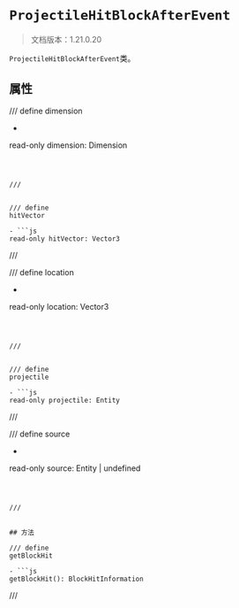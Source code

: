 # `ProjectileHitBlockAfterEvent`

> 文档版本：1.21.0.20

`ProjectileHitBlockAfterEvent`类。

## 属性

/// define
dimension

- ```js
read-only dimension: Dimension
```



///


/// define
hitVector

- ```js
read-only hitVector: Vector3
```



///


/// define
location

- ```js
read-only location: Vector3
```



///


/// define
projectile

- ```js
read-only projectile: Entity
```



///


/// define
source

- ```js
read-only source: Entity | undefined
```



///


## 方法

/// define
getBlockHit

- ```js
getBlockHit(): BlockHitInformation
```



///

